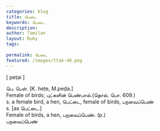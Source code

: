```yaml
---
categories: blog
title: பெடை
keywords: பெடை
description: 
author: Tamilan
layout: Ruby
tags: 
 
permalink: பெடை
featured: /images/ttak-48.png
---
```

  
[ peṭai ]  
  
பெ. பெள். [K. heṭe, M.peḍa.]  
Female of birds; புட்களின் பெண்பால்.(தொல். பொ. 609.)  
s. a female bird, a hen, பெட்டை, female of birds, பறவைப்பெண்  
s. [as பெட்டை.]  
Female of birds, a hen, பறவைப்பெண். (p.)  
பறவைப்பெண்
